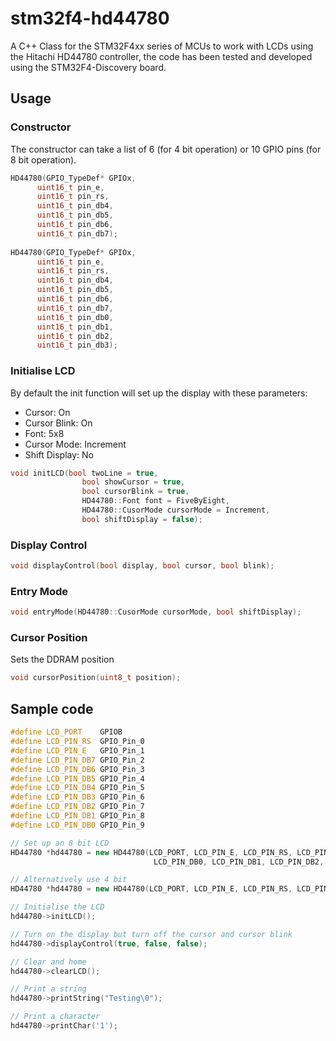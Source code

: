 # stm32f4-hd44780
A C++ Class for the STM32F4xx series of MCUs to work with LCDs using the Hitachi HD44780 controller, the code has been tested and developed using the STM32F4-Discovery board.

## Usage

### Constructor
The constructor can take a list of 6 (for 4 bit operation) or 10 GPIO pins (for 8 bit operation).
```C++
HD44780(GPIO_TypeDef* GPIOx,
      uint16_t pin_e,
      uint16_t pin_rs,
      uint16_t pin_db4,
      uint16_t pin_db5,
      uint16_t pin_db6,
      uint16_t pin_db7);
      
HD44780(GPIO_TypeDef* GPIOx,
      uint16_t pin_e,
      uint16_t pin_rs,
      uint16_t pin_db4,
      uint16_t pin_db5,
      uint16_t pin_db6,
      uint16_t pin_db7,
      uint16_t pin_db0,
      uint16_t pin_db1,
      uint16_t pin_db2,
      uint16_t pin_db3);
```

### Initialise LCD
By default the init function will set up the display with these parameters:
* Cursor: On
* Cursor Blink: On
* Font: 5x8
* Cursor Mode: Increment
* Shift Display: No
```C++
void initLCD(bool twoLine = true,
                bool showCursor = true,
                bool cursorBlink = true,
                HD44780::Font font = FiveByEight,
                HD44780::CusorMode cursorMode = Increment,
                bool shiftDisplay = false);
```

### Display Control
```C++
void displayControl(bool display, bool cursor, bool blink);
```

### Entry Mode
```C++
void entryMode(HD44780::CusorMode cursorMode, bool shiftDisplay);
```

### Cursor Position
Sets the DDRAM position
```C++
void cursorPosition(uint8_t position);
```

## Sample code
```C++
#define LCD_PORT    GPIOB
#define LCD_PIN_RS  GPIO_Pin_0
#define LCD_PIN_E   GPIO_Pin_1
#define LCD_PIN_DB7 GPIO_Pin_2
#define LCD_PIN_DB6 GPIO_Pin_3
#define LCD_PIN_DB5 GPIO_Pin_4
#define LCD_PIN_DB4 GPIO_Pin_5
#define LCD_PIN_DB3 GPIO_Pin_6
#define LCD_PIN_DB2 GPIO_Pin_7
#define LCD_PIN_DB1 GPIO_Pin_8
#define LCD_PIN_DB0 GPIO_Pin_9

// Set up an 8 bit LCD
HD44780 *hd44780 = new HD44780(LCD_PORT, LCD_PIN_E, LCD_PIN_RS, LCD_PIN_DB4, LCD_PIN_DB5, LCD_PIN_DB6, LCD_PIN_DB7,
                                LCD_PIN_DB0, LCD_PIN_DB1, LCD_PIN_DB2, LCD_PIN_DB3);

// Alternatively use 4 bit
HD44780 *hd44780 = new HD44780(LCD_PORT, LCD_PIN_E, LCD_PIN_RS, LCD_PIN_DB4, LCD_PIN_DB5, LCD_PIN_DB6, LCD_PIN_DB7);

// Initialise the LCD
hd44780->initLCD();

// Turn on the display but turn off the cursor and cursor blink
hd44780->displayControl(true, false, false);

// Clear and home
hd44780->clearLCD();

// Print a string
hd44780->printString("Testing\0");

// Print a character
hd44780->printChar('1');
```
